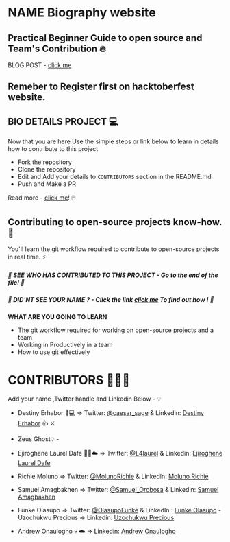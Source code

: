 # NAME Biography website
## Practical Beginner Guide to open source and Team's Contribution 🔥
BLOG POST - [click me](https://www.freecodecamp.org/news/what-is-open-source-software/)



## Remeber to Register first on hacktoberfest website.


## BIO DETAILS PROJECT 💻

Now that you are here Use the simple steps or link below to learn in details how to contribute to this project
- Fork the repository 
- Clone the repository
- Edit and Add your details to `CONTRIBUTORS` section in the README.md
- Push and Make a PR 


Read more - [click me](https://www.freecodecamp.org/news/what-is-open-source-software/)! 🖱️


## Contributing to open-source projects know-how. 🚀

You'll learn the git workflow required to contribute to open-source projects in real time. ⚡


##### 👀 _SEE WHO HAS CONTRIBUTED TO THIS PROJECT - Go to the end of the file!_ 👀

##### 👀 _DID'NT SEE YOUR NAME ? - Click the link [click me](https://caesarsage.hashnode.dev/practical-collaborative-strategy-for-teams-and-open-source-enthusiasts-with-git) To find out how !_ 👀

**WHAT ARE YOU GOING TO LEARN**

- The git workflow required for working on open-source projects and a team
- Working in Productively in a team
- How to use git effectively


# CONTRIBUTORS 🧑‍🤝‍🧑

Add your name ,Twitter handle and Linkedin Below - 💡

- Destiny Erhabor 🚀💻 => Twitter: [@caesar_sage](https://twitter.com/caesar_sage) & Linkedin: [Destiny Erhabor](https://linkedin.com/in/destiny-erhabor) 👍 ⚔️
- Zeus Ghost💡 -
- Ejiroghene Laurel Dafe :woman_technologist::cloud: => Twitter: [@L4laurel](https://twitter.com/L4laurel) & Linkedin: [Ejiroghene Laurel Dafe](https://linkedin.com/in/ejiroghenelaureldafe)
- Richie Moluno => Twitter: [@MolunoRichie](https://twitter.com/MolunoRichie) & Linkedln: [Moluno Richie](https://www.linkedin.com/in/richie-moluno-077892196/)
- Samuel Amagbakhen => Twitter: [@Samuel_Orobosa](https://twitter.com/Samuel_Orobosa) & Linkedln: [Samuel Amagbakhen](https://www.linkedin.com/in/samuel-amagbakhen/)
- Funke Olasupo => Twitter: [@OlasupoFunke](https://twitter.com/OlasupoFunke) & LinkedIn : [Funke Olasupo](https://www.linkedin.com/in/olasupofunke/)
-Uzochukwu Precious => Linkedin: [Uzochukwu Precious](https://linkedin.com/in/uzochukwuprecious)

 - Andrew Onaulogho :skull: :cloud: => Linkedin: [Andrew Onaulogho](https://www.linkedin.com/in/andrewonaulogho/)
